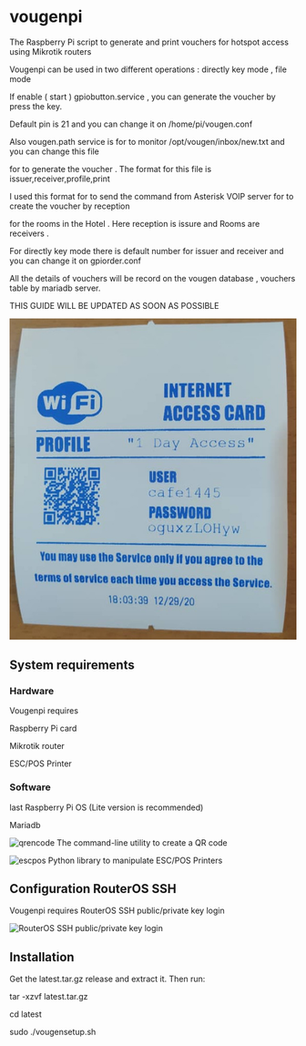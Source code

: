 # vougenpi
The Raspberry Pi script to generate and print vouchers for hotspot access using Mikrotik routers 

Vougenpi can be used in two different operations : directly key mode , file mode

If enable ( start ) gpiobutton.service , you can generate the voucher by press the key.

Default pin is 21 and you can change it on /home/pi/vougen.conf

Also vougen.path service is for to monitor /opt/vougen/inbox/new.txt and you can change this file

for to generate the voucher . The format for this file is           issuer,receiver,profile,print

I used this format for to send the command from Asterisk VOIP server for to create the voucher by reception

for the rooms in the Hotel . Here reception is issure and Rooms are receivers .

For directly key mode there is default number for issuer and receiver and you can change it on gpiorder.conf

All the details of vouchers will be record on the vougen database , vouchers table by mariadb server.

THIS GUIDE WILL BE UPDATED AS SOON AS POSSIBLE

![samplevoucher](samplevoucher.png)
## System requirements
### Hardware
Vougenpi requires

Raspberry Pi card

Mikrotik router

ESC/POS Printer

### Software

last Raspberry Pi OS (Lite version is recommended)

Mariadb

![qrencode](https://fukuchi.org/works/qrencode/) The command-line utility to create a QR code

![escpos](https://github.com/python-escpos/python-escpos) Python library to manipulate ESC/POS Printers

## Configuration RouterOS SSH
Vougenpi requires RouterOS SSH public/private key login 

![RouterOS SSH public/private key login](https://wiki.mikrotik.com/wiki/Use_SSH_to_execute_commands_(public/private_key_login))

## Installation 
Get the latest.tar.gz release and extract it. Then run:

tar -xzvf latest.tar.gz

cd latest

sudo ./vougensetup.sh

